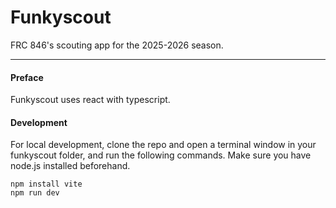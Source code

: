 # Funkyscout

FRC 846's scouting app for the 2025-2026 season.
___

#### Preface

Funkyscout uses react with typescript. 

#### Development

For local development, clone the repo and open a terminal window in your funkyscout folder, and run the following commands. Make sure you have node.js installed beforehand.

```
npm install vite
npm run dev
```
